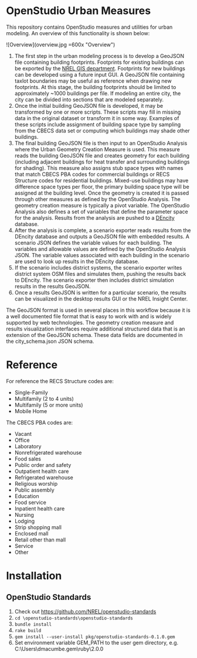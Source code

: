# OpenStudio Urban Measures

This repository contains OpenStudio measures and utilities for urban modeling. An overview of this functionality is shown below:

![Overview](overview.jpg  =600x "Overview")

1. The first step in the urban modeling process is to develop a GeoJSON file containing building footprints.  Footprints for existing buildings can be exported by the [NREL GIS department](https://github.nrel.gov/jabbottw/City_Building_Model).  Footprints for new buildings can be developed using a future input GUI.  A GeoJSON file containing taxlot boundaries may be useful as reference when drawing new footprints.  At this stage, the building footprints should be limited to approximately ~1000 buildings per file.  If modeling an entire city, the city can be divided into sections that are modeled separately.
2. Once the initial building GeoJSON file is developed, it may be transformed by one or more scripts.  These scripts may fill in missing data in the original dataset or transform it in some way.  Examples of these scripts include assignment of building space type by sampling from the CBECS data set or computing which buildings may shade other buildings.
3. The final building GeoJSON file is then input to an OpenStudio Analysis where the Urban Geometry Creation Measure is used.  This measure reads the building GeoJSON file and creates geometry for each building (including adjacent buildings for heat transfer and surrounding buildings for shading).   This measure also assigns stub space types with names that match CBECS PBA codes for commercial buildings or RECS Structure codes for residential buildings.  Mixed-use buildings may have difference space types per floor, the primary building space type will be assigned at the building level.  Once the geometry is created it is passed through other measures as defined by the OpenStudio Analysis.  The geometry creation measure is typically a pivot variable.  The OpenStudio Analysis also defines a set of variables that define the parameter space for the analysis.  Results from the analysis are pushed to a [DEncity](https://dencity.org) database.
4.  After the analysis is complete, a scenario exporter reads results from the DEncity database and outputs a GeoJSON file with embedded results.  A scenario JSON defines the variable values for each building.  The variables and allowable values are defined by the OpenStudio Analysis JSON.  The variable values associated with each building in the scenario are used to look up results in the DEncity database.
5. If the scenario includes district systems, the scenario exporter writes district system OSM files and simulates them, pushing the results back to DEncity.  The scenario exporter then includes district simulation results in the results GeoJSON.
6. Once a results GeoJSON is written for a particular scenario, the results can be visualized in the desktop results GUI or the NREL Insight Center.  

The GeoJSON format is used in several places in this workflow because it is a well documented file format that is easy to work with and is widely supported by web technologies.  The geometry creation measure and results visualization interfaces require additional structured data that is an extension of the GeoJSON schema.  These data fields are documented in the city_schema.json JSON schema.

# Reference

For reference the RECS Structure codes are:

* Single-Family
* Multifamily (2 to 4 units)
* Multifamily (5 or more units)
* Mobile Home

The CBECS PBA codes are:

* Vacant
* Office
* Laboratory
* Nonrefrigerated warehouse
* Food sales
* Public order and safety
* Outpatient health care
* Refrigerated warehouse
* Religious worship
* Public assembly
* Education
* Food service
* Inpatient health care
* Nursing
* Lodging
* Strip shopping mall
* Enclosed mall
* Retail other than mall
* Service
* Other

# Installation

## OpenStudio Standards

1. Check out https://github.com/NREL/openstudio-standards
2. `cd \openstudio-standards\openstudio-standards`
3. `bundle install`
4. `rake build`
5. `gem install --user-install pkg/openstudio-standards-0.1.0.gem`
6. Set environment variable GEM_PATH to the user gem directory, e.g. C:\Users\dmacumbe\.gem\ruby\2.0.0
